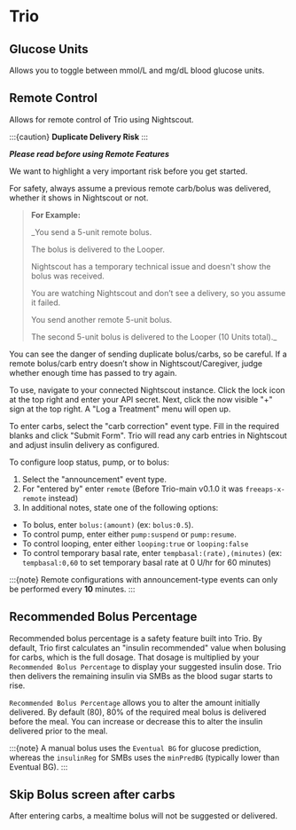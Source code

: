# Trio
  
## Glucose Units
Allows you to toggle between mmol/L and mg/dL blood glucose units.

## Remote Control
Allows for remote control of Trio using Nightscout.

:::{caution}
**Duplicate Delivery Risk**
:::

***Please read before using Remote Features***

We want to highlight a very important risk before you get started.

For safety, always assume a previous remote carb/bolus was delivered, whether it shows in Nightscout or not.

>**For Example:**
>
>_You send a 5-unit remote bolus.
>
>The bolus is delivered to the Looper.
>
>Nightscout has a temporary technical issue and doesn't show the bolus was received.
>
>You are watching Nightscout and don’t see a delivery, so you assume it failed.
>
>You send another remote 5-unit bolus.
>
>The second 5-unit bolus is delivered to the Looper (10 Units total)._

You can see the danger of sending duplicate bolus/carbs, so be careful. If a remote bolus/carb entry doesn’t show in Nightscout/Caregiver, judge whether enough time has passed to try again.

To use, navigate to your connected Nightscout instance. Click the lock icon at the top right and enter your API secret. Next, click the now visible "+" sign at the top right. A "Log a Treatment" menu will open up. 

To enter carbs, select the "carb correction" event type. Fill in the required blanks and click "Submit Form". Trio will read any carb entries in Nightscout and adjust insulin delivery as configured.

To configure loop status, pump, or to bolus:

1. Select the "announcement" event type.
2. For "entered by" enter `remote` (Before Trio-main v0.1.0 it was `freeaps-x-remote` instead)
3. In additional notes, state one of the following options:

* To bolus, enter `bolus:(amount)` (ex: `bolus:0.5`).
* To control pump, enter either `pump:suspend` or `pump:resume`. 
* To control looping, enter either `looping:true` or `looping:false`
* To control temporary basal rate, enter `tempbasal:(rate),(minutes)` (ex: `tempbasal:0,60` to set temporary basal rate at 0 U/hr for 60 minutes)

:::{note}
Remote configurations with announcement-type events can only be performed every **10** minutes.
:::

## Recommended Bolus Percentage
Recommended bolus percentage is a safety feature built into Trio. By default, Trio first calculates an "insulin recommended" value when bolusing for carbs, which is the full dosage.  That dosage is multiplied by your `Recommended Bolus Percentage` to display your suggested insulin dose. Trio then delivers the remaining insulin via SMBs as the blood sugar starts to rise.

`Recommended Bolus Percentage` allows you to alter the amount initially delivered. By default (80), 80% of the required meal bolus is delivered before the meal. You can increase or decrease this to alter the insulin delivered prior to the meal.

:::{note}
A manual bolus uses the `Eventual BG` for glucose prediction, whereas the `insulinReg` for SMBs uses the `minPredBG` (typically lower than Eventual BG).
:::

## Skip Bolus screen after carbs
After entering carbs, a mealtime bolus will not be suggested or delivered.
